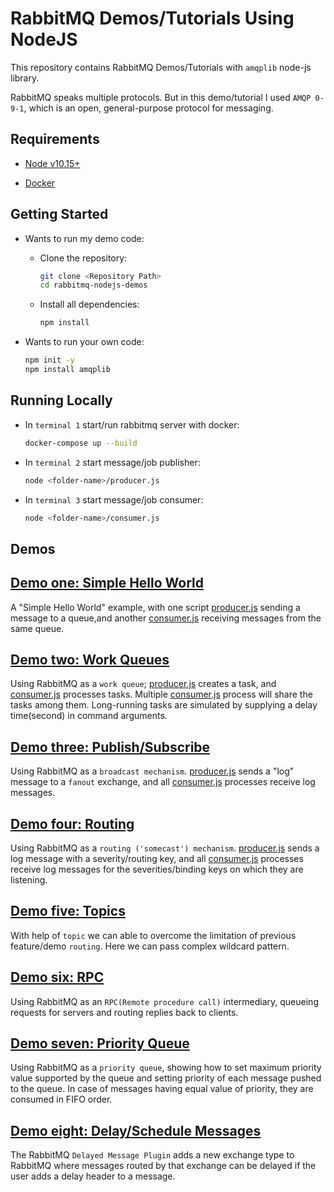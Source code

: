 # RabbitMQ Demos/Tutorials Using NodeJS

This repository contains RabbitMQ Demos/Tutorials with `amqplib` node-js library.

RabbitMQ speaks multiple protocols. But in this demo/tutorial I used `AMQP 0-9-1`, which is an open, general-purpose protocol for messaging.

## Requirements

- [Node v10.15+](https://nodejs.org/en/download/current/)

- [Docker](https://www.docker.com/get-started)

## Getting Started

- Wants to run my demo code:

  - Clone the repository:

    ```bash
    git clone <Repository Path>
    cd rabbitmq-nodejs-demos
    ```

  - Install all dependencies:

    ```bash
    npm install
    ```

- Wants to run your own code:

  ```bash
  npm init -y
  npm install amqplib
  ```

## Running Locally

- In `terminal 1` start/run rabbitmq server with docker:

  ```bash
  docker-compose up --build
  ```

- In `terminal 2` start message/job publisher:

  ```bash
  node <folder-name>/producer.js
  ```

- In `terminal 3` start message/job consumer:

  ```bash
  node <folder-name>/consumer.js
  ```

## Demos

## [Demo one: Simple Hello World](d1-simple-hello-world/README.md)

A "Simple Hello World" example, with one script [producer.js](d1-simple-hello-world/producer.js) sending a message to a queue,and another [consumer.js](d1-simple-hello-world/consumer.js) receiving messages from the same queue.

## [Demo two: Work Queues](d2-work-queues/README.md)

Using RabbitMQ as a `work queue`; [producer.js](d2-work-queues/producer.js) creates a task, and [consumer.js](d2-work-queues/consumer.js) processes tasks. Multiple [consumer.js](d2-work-queues/consumer.js) process will share the tasks among them. Long-running tasks are simulated by supplying a delay time(second) in command arguments.

## [Demo three: Publish/Subscribe](d3-pub-sub/README.md)

Using RabbitMQ as a `broadcast mechanism`. [producer.js](d3-pub-sub/producer.js) sends a "log" message to a `fanout` exchange, and all [consumer.js](d3-pub-sub/consumer.js) processes receive log messages.

## [Demo four: Routing](d4-routing/README.md)

Using RabbitMQ as a `routing ('somecast') mechanism`. [producer.js](d4-routing/producer.js) sends a log message with a severity/routing key, and all [consumer.js](d4-routing/consumer.js) processes receive log messages for the severities/binding keys on which they are listening.

## [Demo five: Topics](d5-topics/README.md)

With help of `topic` we can able to overcome the limitation of previous feature/demo `routing`. Here we can pass complex wildcard pattern.

## [Demo six: RPC](d6-rpc/README.md)

Using RabbitMQ as an `RPC(Remote procedure call)` intermediary, queueing requests for servers and routing replies back to clients.

## [Demo seven: Priority Queue](d7-priority-queue/README.md)

Using RabbitMQ as a `priority queue`, showing how to set maximum priority value supported by the queue and setting priority of each message pushed to the queue. In case of messages having equal value of priority, they are consumed in FIFO order.

## [Demo eight: Delay/Schedule Messages](d8-delay-message/README.md)

The RabbitMQ `Delayed Message Plugin` adds a new exchange type to RabbitMQ where messages routed by that exchange can be delayed if the user adds a delay header to a message.
